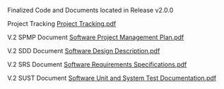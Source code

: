 Finalized Code and Documents located in Release v2.0.0


Project Tracking [Project Tracking.pdf](https://github.com/rachieliu/Meal-Budget-Planner/files/15123958/Project.Tracking.pdf)

V.2 SPMP Document [Software Project Management Plan.pdf](https://github.com/rachieliu/Meal-Budget-Planner/files/15123876/Software.Project.Management.Plan.pdf)

V.2 SDD Document [Software Design Description.pdf](https://github.com/rachieliu/Meal-Budget-Planner/files/15123873/Software.Design.Description.pdf)

V.2 SRS Document [Software Requirements Specifications.pdf](https://github.com/rachieliu/Meal-Budget-Planner/files/15123877/Software.Requirements.Specifications.pdf)

V.2 SUST Document [Software Unit and System Test Documentation.pdf](https://github.com/rachieliu/Meal-Budget-Planner/files/15123879/Software.Unit.and.System.Test.Documentation.pdf)
